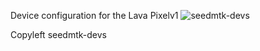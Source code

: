 Device configuration for the Lava Pixelv1 ![seedmtk-devs](https://raw.githubusercontent.com/seedmtk-devs/android_device_google_seedmtk/du-m/assets/seedmtk-devs_badge.gif)

Copyleft seedmtk-devs